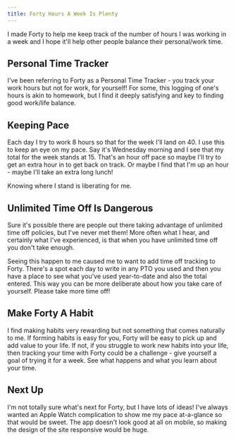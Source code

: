 ```yaml
---
title: Forty Hours A Week Is Plenty
---
```


I made Forty to help me keep track of the number of hours I was working in a
week and I hope it'll help other people balance their personal/work time.

<!-- READ-MORE -->

## Personal Time Tracker

I've been referring to Forty as a Personal Time Tracker - you track your work
hours but not for work, for yourself! For some, this logging of one's hours is
akin to homework, but I find it deeply satisfying and key to finding good
work/life balance.

## Keeping Pace

Each day I try to work 8 hours so that for the week I'll land on 40. I use this
to keep an eye on my pace. Say it's Wednesday morning and I see that my total
for the week stands at 15. That's an hour off pace so maybe I'll try to get an
extra hour in to get back on track. Or maybe I find that I'm up an hour - maybe
I'll take an extra long lunch!

Knowing where I stand is liberating for me.

## Unlimited Time Off Is Dangerous

Sure it's possible there are people out there taking advantage of unlimited time
off policies, but I've never met them! More often what I hear, and certainly
what I've experienced, is that when you have unlimited time off you don't take
enough.

Seeing this happen to me caused me to want to add time off tracking to Forty.
There's a spot each day to write in any PTO you used and then you have a place
to see what you've used year-to-date and also the total entered. This way you
can be more deliberate about how you take care of yourself. Please take more
time off!

## Make Forty A Habit

I find making habits very rewarding but not something that comes naturally to
me. If forming habits is easy for you, Forty will be easy to pick up and add
value to your life. If not, if you struggle to work new habits into your life,
then tracking your time with Forty could be a challenge - give yourself a goal
of trying it for a week. See what happens and what you learn about your time.

## Next Up

I'm not totally sure what's next for Forty, but I have lots of ideas! I've
always wanted an Apple Watch complication to show me my pace at-a-glance so that
would be sweet. The app doesn't look good at all on mobile, so making the design
of the site responsive would be huge.
